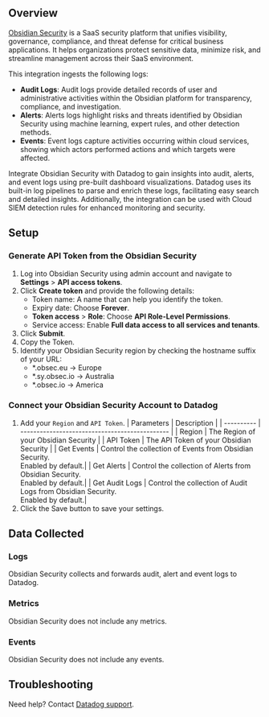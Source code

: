 ## Overview

[Obsidian Security][1] is a SaaS security platform that unifies visibility, governance, compliance, and threat defense for critical business applications. It helps organizations protect sensitive data, minimize risk, and streamline management across their SaaS environment.

This integration ingests the following logs:

- **Audit Logs**: Audit logs provide detailed records of user and administrative activities within the Obsidian platform for transparency, compliance, and investigation.
- **Alerts**: Alerts logs highlight risks and threats identified by Obsidian Security using machine learning, expert rules, and other detection methods.
- **Events**: Event logs capture activities occurring within cloud services, showing which actors performed actions and which targets were affected.

Integrate Obsidian Security with Datadog to gain insights into audit, alerts, and event logs using pre-built dashboard visualizations. Datadog uses its built-in log pipelines to parse and enrich these logs, facilitating easy search and detailed insights. Additionally, the integration can be used with Cloud SIEM detection rules for enhanced monitoring and security.

## Setup

### Generate API Token from the Obsidian Security

1. Log into Obsidian Security using admin account and navigate to **Settings** > **API access tokens**.
2. Click **Create token** and provide the following details:
   - Token name: A name that can help you identify the token.
   - Expiry date: Choose **Forever**.
   - **Token access** > **Role**: Choose **API Role-Level Permissions**.
   - Service access: Enable **Full data access to all services and tenants**.
3. Click **Submit**. 
4. Copy the Token.
5. Identify your Obsidian Security region by checking the hostname suffix of your URL:
   - \*.obsec.eu -> Europe
   - \*.sy.obsec.io -> Australia
   - \*.obsec.io -> America

### Connect your Obsidian Security Account to Datadog

1. Add your `Region` and `API Token`.
   | Parameters | Description |
   | ---------- | ---------------------------------------------- |
   | Region | The Region of your Obsidian Security |
   | API Token | The API Token of your Obsidian Security |
   | Get Events | Control the collection of Events from Obsidian Security. <br> Enabled by default.|
   | Get Alerts | Control the collection of Alerts from Obsidian Security. <br> Enabled by default.|
   | Get Audit Logs | Control the collection of Audit Logs from Obsidian Security. <br> Enabled by default.|
2. Click the Save button to save your settings.

## Data Collected

### Logs

Obsidian Security collects and forwards audit, alert and event logs to Datadog.

### Metrics

Obsidian Security does not include any metrics.

### Events

Obsidian Security does not include any events.

## Troubleshooting

Need help? Contact [Datadog support][2].

[1]: https://www.obsidiansecurity.com/
[2]: https://docs.datadoghq.com/help/
